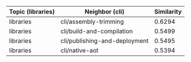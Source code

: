 | Topic (libraries) | Neighbor (cli) | Similarity |
|-------------|-------------------|------------|
| libraries | cli/assembly-trimming | 0.6294 |
| libraries | cli/build-and-compilation | 0.5499 |
| libraries | cli/publishing-and-deployment | 0.5495 |
| libraries | cli/native-aot | 0.5394 |
